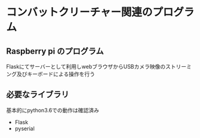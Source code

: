 # コンバットクリーチャー関連のプログラム
## Raspberry pi のプログラム
Flaskにてサーバーとして利用しwebブラウザからUSBカメラ映像のストリーミング及びキーボードによる操作を行う
## 必要なライブラリ
基本的にpython3.6での動作は確認済み
+ Flask
+ pyserial

